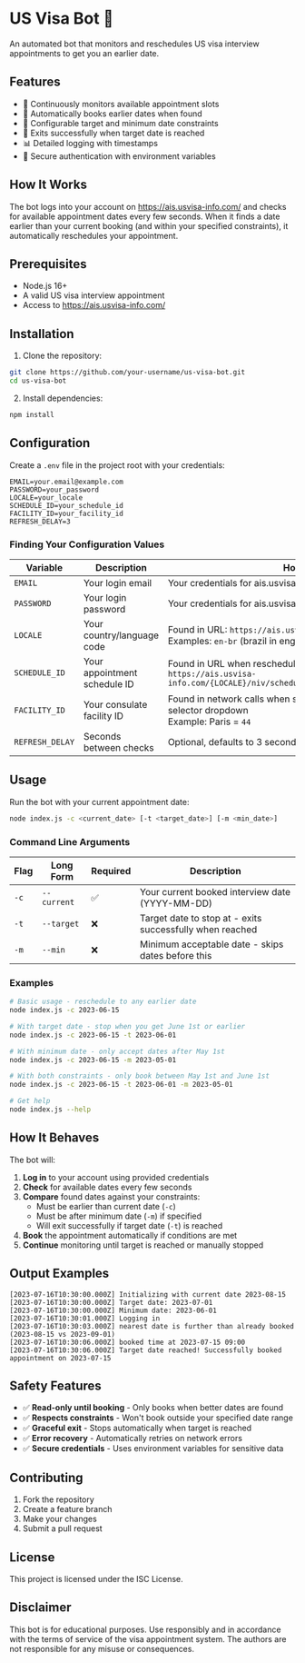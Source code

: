 # US Visa Bot 🤖

An automated bot that monitors and reschedules US visa interview appointments to get you an earlier date.

## Features

- 🔄 Continuously monitors available appointment slots
- 📅 Automatically books earlier dates when found  
- 🎯 Configurable target and minimum date constraints
- 🚨 Exits successfully when target date is reached
- 📊 Detailed logging with timestamps
- 🔐 Secure authentication with environment variables

## How It Works

The bot logs into your account on https://ais.usvisa-info.com/ and checks for available appointment dates every few seconds. When it finds a date earlier than your current booking (and within your specified constraints), it automatically reschedules your appointment.

## Prerequisites

- Node.js 16+ 
- A valid US visa interview appointment
- Access to https://ais.usvisa-info.com/

## Installation

1. Clone the repository:
```bash
git clone https://github.com/your-username/us-visa-bot.git
cd us-visa-bot
```

2. Install dependencies:
```bash
npm install
```

## Configuration

Create a `.env` file in the project root with your credentials:

```env
EMAIL=your.email@example.com
PASSWORD=your_password
LOCALE=your_locale
SCHEDULE_ID=your_schedule_id
FACILITY_ID=your_facility_id
REFRESH_DELAY=3
```

### Finding Your Configuration Values

| Variable | Description | How to Find |
|----------|-------------|-------------|
| `EMAIL` | Your login email | Your credentials for ais.usvisa-info.com |
| `PASSWORD` | Your login password | Your credentials for ais.usvisa-info.com |
| `LOCALE` | Your country/language code | Found in URL: `https://ais.usvisa-info.com/{LOCALE}/` <br>Examples: `en-br` (brazil in english), `pt-br` (Brazil in portuguese) |
| `SCHEDULE_ID` | Your appointment schedule ID | Found in URL when rescheduling: <br>`https://ais.usvisa-info.com/{LOCALE}/niv/schedule/{SCHEDULE_ID}/continue_actions` |
| `FACILITY_ID` | Your consulate facility ID | Found in network calls when selecting dates, or inspect the date selector dropdown <br>Example: Paris = `44` |
| `REFRESH_DELAY` | Seconds between checks | Optional, defaults to 3 seconds |

## Usage

Run the bot with your current appointment date:

```bash
node index.js -c <current_date> [-t <target_date>] [-m <min_date>]
```

### Command Line Arguments

| Flag | Long Form | Required | Description |
|------|-----------|----------|-------------|
| `-c` | `--current` | ✅ | Your current booked interview date (YYYY-MM-DD) |
| `-t` | `--target` | ❌ | Target date to stop at - exits successfully when reached |
| `-m` | `--min` | ❌ | Minimum acceptable date - skips dates before this |

### Examples

```bash
# Basic usage - reschedule to any earlier date
node index.js -c 2023-06-15

# With target date - stop when you get June 1st or earlier  
node index.js -c 2023-06-15 -t 2023-06-01

# With minimum date - only accept dates after May 1st
node index.js -c 2023-06-15 -m 2023-05-01

# With both constraints - only book between May 1st and June 1st
node index.js -c 2023-06-15 -t 2023-06-01 -m 2023-05-01

# Get help
node index.js --help
```

## How It Behaves

The bot will:
1. **Log in** to your account using provided credentials
2. **Check** for available dates every few seconds
3. **Compare** found dates against your constraints:
   - Must be earlier than current date (`-c`)
   - Must be after minimum date (`-m`) if specified
   - Will exit successfully if target date (`-t`) is reached
4. **Book** the appointment automatically if conditions are met
5. **Continue** monitoring until target is reached or manually stopped

## Output Examples

```
[2023-07-16T10:30:00.000Z] Initializing with current date 2023-08-15
[2023-07-16T10:30:00.000Z] Target date: 2023-07-01
[2023-07-16T10:30:00.000Z] Minimum date: 2023-06-01
[2023-07-16T10:30:01.000Z] Logging in
[2023-07-16T10:30:03.000Z] nearest date is further than already booked (2023-08-15 vs 2023-09-01)
[2023-07-16T10:30:06.000Z] booked time at 2023-07-15 09:00
[2023-07-16T10:30:06.000Z] Target date reached! Successfully booked appointment on 2023-07-15
```

## Safety Features

- ✅ **Read-only until booking** - Only books when better dates are found
- ✅ **Respects constraints** - Won't book outside your specified date range
- ✅ **Graceful exit** - Stops automatically when target is reached
- ✅ **Error recovery** - Automatically retries on network errors
- ✅ **Secure credentials** - Uses environment variables for sensitive data

## Contributing

1. Fork the repository
2. Create a feature branch
3. Make your changes
4. Submit a pull request

## License

This project is licensed under the ISC License.

## Disclaimer

This bot is for educational purposes. Use responsibly and in accordance with the terms of service of the visa appointment system. The authors are not responsible for any misuse or consequences.
